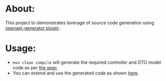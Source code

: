 # About:

This project to demonstrates leverage of source code generation using [openapi-generator plugin](https://openapi-generator.tech/docs/plugins/) .


# Usage:

- `mvn clean compile` will generate the required controller and DTO model code as per [the spec](./api/sample-api-generator-v1.yaml).
- You can extend and use the generated code as shown [here](./src/main/java/com/techconative/openapispec/blog/restcontroller/UserRestController.java).
